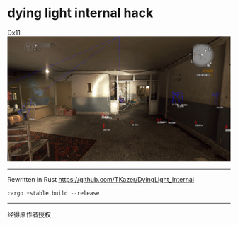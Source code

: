 # dying light internal hack

Dx11
![hello](res/hack.png)

---

Rewritten in Rust https://github.com/TKazer/DyingLight_Internal

```rust
cargo +stable build --release
```

---

经得原作者授权
